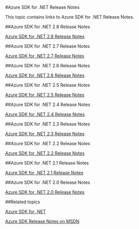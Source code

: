<properties 
	pageTitle="Azure SDK for .NET Release Notes" 
	description="Azure SDK for .NET Release Notes" 
	services="app-service/web" 
	documentationCenter="" 
	authors="Juliako" 
	manager="dwrede" 
	editor=""/>

<tags
	ms.service="media-services"
	ms.date="01/19/2016"
	wacn.date=""/>



#Azure SDK for .NET Release Notes

This topic contains links to Azure SDK for .NET Release Notes. 


##Azure SDK for .NET 2.8 Release Notes

[Azure SDK for .NET 2.8 Release Notes](/documentation/articles/azure-sdk-dotnet-release-notes-2_8)

##Azure SDK for .NET 2.7 Release Notes

[Azure SDK for .NET 2.7 Release Notes](/documentation/articles/azure-sdk-dotnet-release-notes-2_7)

##Azure SDK for .NET 2.6 Release Notes

[Azure SDK for .NET 2.6 Release Notes](/documentation/articles/azure-sdk-dotnet-release-notes-2_6)

##Azure SDK for .NET 2.5 Release Notes

[Azure SDK for .NET 2.5 Release Notes](https://msdn.microsoft.com/zh-cn/library/azure/dn873976.aspx)

##Azure SDK for .NET 2.4 Release Notes

[Azure SDK for .NET 2.4 Release Notes](https://msdn.microsoft.com/zh-cn/library/azure/dn794167.aspx)

##Azure SDK for .NET 2.3 Release Notes

[Azure SDK for .NET 2.3 Release Notes](https://msdn.microsoft.com/zh-cn/library/azure/dn655054.aspx)

##Azure SDK for .NET 2.2 Release Notes

[Azure SDK for .NET 2.2 Release Notes](https://msdn.microsoft.com/zh-cn/library/azure/dn459835.aspx)

##Azure SDK for .NET 2.1 Release Notes

[Azure SDK for .NET 2.1 Release Notes](https://msdn.microsoft.com/zh-cn/library/azure/dn407359.aspx)

##Azure SDK for .NET 2.0 Release Notes

[Azure SDK for .NET 2.0 Release Notes](https://msdn.microsoft.com/zh-cn/library/azure/dn169556.aspx)

##Related topics


[Azure SDK for .NET](/downloads/)

[Azure SDK Release Notes on MSDN](https://msdn.microsoft.com/zh-cn/library/azure/dn627519.aspx)
